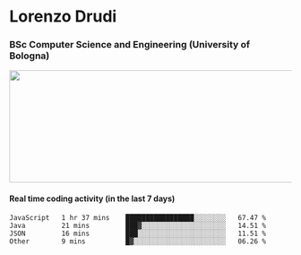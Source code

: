 # Lorenzo Drudi
### BSc Computer Science and Engineering (University of Bologna)

<img src="https://github-readme-stats.vercel.app/api?username=LorenzoDrudi&count_private=true&show_icons=true&theme=gruvbox" height=200px width=550px>

#### Real time coding activity (in the last 7 days)
<!--START_SECTION:waka-->

```text
JavaScript   1 hr 37 mins    █████████████████░░░░░░░░   67.47 %
Java         21 mins         ███▓░░░░░░░░░░░░░░░░░░░░░   14.51 %
JSON         16 mins         ███░░░░░░░░░░░░░░░░░░░░░░   11.51 %
Other        9 mins          █▓░░░░░░░░░░░░░░░░░░░░░░░   06.26 %
```

<!--END_SECTION:waka-->
